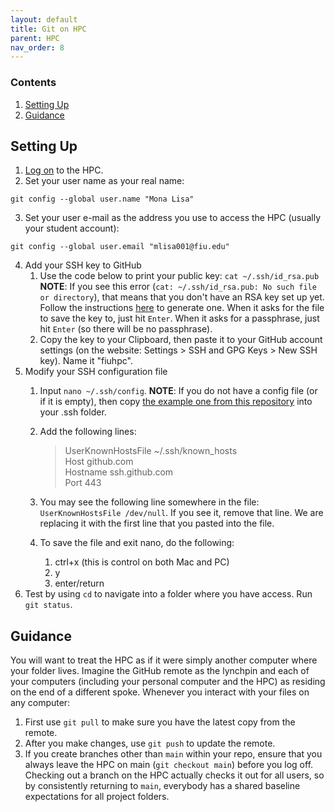```yaml
---
layout: default
title: Git on HPC
parent: HPC
nav_order: 8
---
```


### Contents
1. [Setting Up](#setting-up)
2. [Guidance](#guidance)


## Setting Up
1. [Log on](https://ndclab.github.io/wiki/docs/hpc/accessing.html#login-node) to the HPC.
2. Set your user name as your real name:
```
git config --global user.name "Mona Lisa"
```
3. Set your user e-mail as the address you use to access the HPC (usually your student account):
```
git config --global user.email "mlisa001@fiu.edu"
```
4. Add your SSH key to GitHub
    1. Use the code below to print your public key:
        `cat ~/.ssh/id_rsa.pub`
        **NOTE**: If you see this error (`cat: ~/.ssh/id_rsa.pub: No such file or directory`), that means that you don't have an RSA key set up yet. Follow the instructions [here](https://help.github.com/en/articles/generating-a-new-ssh-key-and-adding-it-to-the-ssh-agent) to generate one. When it asks for the file to save the key to, just hit `Enter`. When it asks for a passphrase, just hit `Enter` (so there will be no passphrase).
    2. Copy the key to your Clipboard, then paste it to your GitHub account settings (on the website: Settings > SSH and GPG Keys > New SSH key).  Name it "fiuhpc".
5. Modify your SSH configuration file
    1. Input `nano ~/.ssh/config`. **NOTE**: If you do not have a config file (or if it is empty), then copy [the example one from this repository](https://github.com/FIU-Neuro/Onboarding/blob/master/templates/.ssh/config) into your .ssh folder.
    2. Add the following lines:  
          > UserKnownHostsFile ~/.ssh/known_hosts   
          > Host github.com  
          > Hostname ssh.github.com  
          > Port 443<br/>

    3. You may see the following line somewhere in the file: `UserKnownHostsFile /dev/null`. If you see it, remove that line. We are replacing it with the first line that you pasted into the file.
    4. To save the file and exit nano, do the following:
        1. ctrl+x (this is control on both Mac and PC)
        2. y
        3. enter/return
6. Test by using `cd` to navigate into a folder where you have access.  Run `git status`.


## Guidance
You will want to treat the HPC as if it were simply another computer where your folder lives. Imagine the GitHub remote as the lynchpin and each of your computers (including your personal computer and the HPC) as residing on the end of a different spoke.  Whenever you interact with your files on any computer:
1. First use `git pull` to make sure you have the latest copy from the remote.
2. After you make changes, use `git push` to update the remote.
3. If you create branches other than `main` within your repo, ensure that you always leave the HPC on main (`git checkout main`) before you log off.  Checking out a branch on the HPC actually checks it out for all users, so by consistently returning to `main`, everybody has a shared baseline expectations for all project folders.